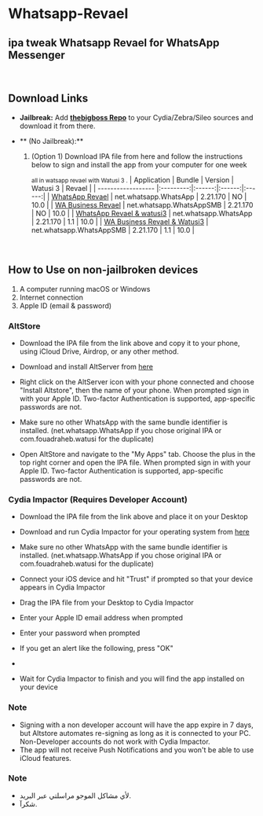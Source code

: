 # Whatsapp-Revael
ipa tweak Whatsapp Revael for WhatsApp Messenger
-----------
&nbsp;

## Download Links

* **Jailbreak:** Add __[thebigboss Repo](http://apt.thebigboss.org/repofiles/cydia)__ to your Cydia/Zebra/Sileo sources and download it from there. 

* ** (No Jailbreak):** 

    1. (Option 1) Download IPA file from here and follow the instructions below to sign and install the app from your computer for one week

        <small>all in watsapp revael with Watusi 3 .</small>
        | Application | Bundle | Version | Watusi 3 | Revael |
        | ------------------ |:---------:|:------:|:------:|:------:|
        | [WhatsApp Revael](https://mega.nz/file/5fhCyZiL#T3F7cvUVuHc7q3LzbzyVtTA4HQo2GYjsb9C5opQZ8Kw) | net.whatsapp.WhatsApp | 2.21.170 | NO | 10.0 |
        | [WA Business Revael](https://mega.nz/file/FCxFjAbB#_Nj9kuOeMn_JU_l5YNf0WGc8J_vLkXMiTzO0--5eiYQ) | net.whatsapp.WhatsAppSMB | 2.21.170 | NO | 10.0 |
        | [WhatsApp Revael & watusi3](https://mega.nz/file/wGxxgaQK#zOZlyIPE5mafapXKZWV_qKnDtl_YozlXHdp5iSgchWw) | net.whatsapp.WhatsApp | 2.21.170 | 1.1 | 10.0 |
        | [WA Business Revael & Watusi3](https://mega.nz/file/UOgmTDoK#Z_hlNapxWj16JX2qRUewPYhRQMPwLEcTpxthOxd4Xm4) | net.whatsapp.WhatsAppSMB | 2.21.170 | 1.1 | 10.0 |
        
&nbsp;

## How to Use on non-jailbroken devices

1. A computer running macOS or Windows
2. Internet connection
3. Apple ID (email & password)

### AltStore

* Download the IPA file from the link above and copy it to your phone, using iCloud Drive, Airdrop, or any other method.

* Download and install AltServer from [here](https://altstore.io)

* Right click on the AltServer icon with your phone connected and choose "Install Altstore", then the name of your phone. When prompted sign in with your Apple ID. Two-factor Authentication is supported, app-specific passwords are not.

* Make sure no other WhatsApp with the same bundle identifier is installed. (net.whatsapp.WhatsApp if you chose original IPA or com.fouadraheb.watusi for the duplicate)

* Open AltStore and navigate to the "My Apps" tab. Choose the plus in the top right corner and open the IPA file. When prompted sign in with your Apple ID. Two-factor Authentication is supported, app-specific passwords are not.

### Cydia Impactor (Requires Developer Account)

* Download the IPA file from the link above and place it on your Desktop

* Download and run Cydia Impactor for your operating system from [here](http://www.cydiaimpactor.com)

* Make sure no other WhatsApp with the same bundle identifier is installed. (net.whatsapp.WhatsApp if you chose original IPA or com.fouadraheb.watusi for the duplicate)

* Connect your iOS device and hit "Trust" if prompted so that your device appears in Cydia Impactor

* Drag the IPA file from your Desktop to Cydia Impactor

* Enter your Apple ID email address when prompted 

* Enter your password when prompted 

* If you get an alert like the following, press "OK"
* 
* Wait for Cydia Impactor to finish and you will find the app installed on your device

### Note

* Signing with a non developer account will have the app expire in 7 days, but Altstore automates re-signing as long as it is connected to your PC. Non-Developer accounts do not work with Cydia Impactor.
* The app will not receive Push Notifications and you won't be able to use iCloud features.



### Note

* لأي مشاكل الموجو مراسلتي عبر البريد.
* شكرآ.
